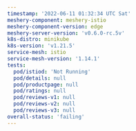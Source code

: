 ```yaml
---
timestamp: '2022-06-11 01:32:34 UTC Sat'
meshery-component: meshery-istio
meshery-component-version: edge
meshery-server-version: 'v0.6.0-rc.5v'
k8s-distro: minikube
k8s-version: 'v1.21.5'
service-mesh: istio
service-mesh-version: '1.14.1'
tests:
  pod/istiod: 'Not Running'
  pod/details: null
  pod/productpage: null
  pod/ratings: null
  pod/reviews-v1: null
  pod/reviews-v2: null
  pod/reviews-v3: null
overall-status: 'failing'
---
```

